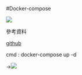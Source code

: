 #Docker-compose

![](https://i.imgur.com/gDcSwcs.png)

參考資料

[github](https://github.com/twtrubiks/docker-tutorial#docker-compose-networks)

cmd : docker-compose up -d

->![](http://127.0.0.1:8000/)